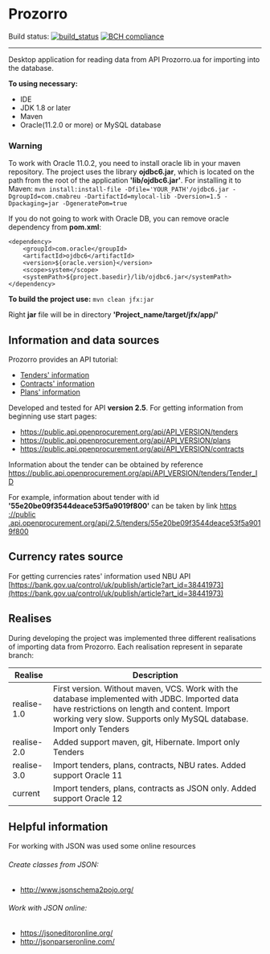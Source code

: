 # Prozorro
Build status: [![build_status](https://travis-ci.com/AnGo84/Prozorro.svg?branch=master)](https://travis-ci.com/AnGo84/Prozorro.svg) [![BCH compliance](https://bettercodehub.com/edge/badge/AnGo84/Prozorro?branch=master)](https://bettercodehub.com/)
- - -
Desktop application for reading data from API Prozorro.ua for importing into the database.

**To using necessary:**

- IDE
- JDK 1.8 or later
- Maven
- Oracle(11.2.0 or more) or MySQL database

### Warning
To work with Oracle 11.0.2, you need to install oracle lib in your maven repository.
The project uses the library **ojdbc6.jar**, which is located on the path from the root of the application **'lib/ojdbc6.jar'**.
For installing it to Maven:
`mvn install:install-file -Dfile='YOUR_PATH'/ojdbc6.jar -DgroupId=com.cmabreu -DartifactId=mylocal-lib -Dversion=1.5 -Dpackaging=jar -DgeneratePom=true`

If you do not going to work with Oracle DB, you can remove oracle dependency from **pom.xml**:
```
<dependency>
    <groupId>com.oracle</groupId>
    <artifactId>ojdbc6</artifactId>
    <version>${oracle.version}</version>
    <scope>system</scope>
    <systemPath>${project.basedir}/lib/ojdbc6.jar</systemPath>
</dependency>
```

**To build the project use:**
`mvn clean jfx:jar`

Right **jar** file will be in directory **'Project_name/target/jfx/app/'**

## Information and data sources

Prozorro provides an API tutorial:

- [Tenders' information](http://api-docs.openprocurement.org/uk_UA/latest/standard/index.html)
- [Contracts' information](http://contracting.api-docs.openprocurement.org/uk/latest/tutorial.html)
- [Plans' information](http://planning.api-docs.openprocurement.org/uk/latest/standard/contract.html)

Developed and tested for API **version 2.5**.
For getting information from beginning use start pages:
- https://public.api.openprocurement.org/api/API_VERSION/tenders
- https://public.api.openprocurement.org/api/API_VERSION/plans
- https://public.api.openprocurement.org/api/API_VERSION/contracts

Information about the tender can be obtained by reference https://public.api.openprocurement.org/api/API_VERSION/tenders/Tender_ID

For example, information about tender with id **'55e20be09f3544deace53f5a9019f800'** can be taken by link [https
://public
.api.openprocurement.org/api/2.5/tenders/55e20be09f3544deace53f5a9019f800](https://public.api.openprocurement.org/api/2.5/tenders/55e20be09f3544deace53f5a9019f800)

## Currency rates source

For getting currencies rates' information used NBU API [https://bank.gov.ua/control/uk/publish/article?art_id=38441973](https://bank.gov.ua/control/uk/publish/article?art_id=38441973)

## Realises

During developing the project was implemented three different realisations of importing data from Prozorro. Each realisation represent in separate branch:

|  Realise    | Description |
| ----------- | ------ |
| realise-1.0 | First version. Without maven, VCS. Work with the database implemented  with JDBC. Imported                   data have restrictions on length and content. Import working very slow. Supports only MySQL                 database. Import only Tenders|
| realise-2.0 | Added support maven, git, Hibernate. Import only Tenders |
| realise-3.0 | Import  tenders, plans, contracts, NBU rates. Added support Oracle 11|
|  current    | Import  tenders, plans, contracts as JSON only. Added support Oracle 12|


## Helpful information
For working with JSON was used some online resources

###### Create classes from JSON:
- http://www.jsonschema2pojo.org/

###### Work with JSON online:
- https://jsoneditoronline.org/
- http://jsonparseronline.com/
